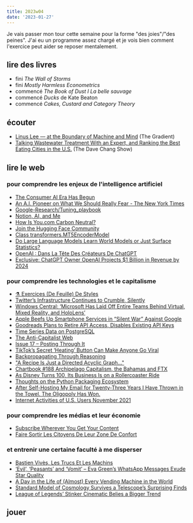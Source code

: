```yaml
---
title: 2023w04
date: '2023-01-27'
---
```


Je vais passer mon tour cette semaine pour la forme "des joies"/"des peines".
J'ai eu un programme assez chargé et je vois bien comment l'exercice peut aider se reposer mentalement.

## lire des livres

- fini *The Wall of Storms*
- fini *Mostly Harmless Econometrics*
- commencé *The Book of Dust I La belle sauvage*
- commencé *Ducks* de Kate Beaton
- commencé *Cakes, Custard and Category Theory*


## écouter

- [Linus Lee —  at the Boundary of Machine and Mind](https://share.snipd.com/episode/69edf9ec-ab49-45fe-8af1-444375802012) (The Gradient)
- [Talking Wastewater Treatment With an Expert, and Ranking the Best Eating Cities in the U.S.](https://share.snipd.com/episode/08269225-ef2b-46ce-a8b4-32fc20995de4) (The Dave Chang Show)


## lire le web

### pour comprendre les enjeux de l'intelligence artificiel

- [The Consumer AI Era Has Begun](https://www.platformer.news/p/the-consumer-ai-era-has-begun?publication_id=7976&post_id=98512125&isFreemail=false)
- [An A.I. Pioneer on What We Should Really Fear - The New York Times](https://www.nytimes.com/interactive/2022/12/26/magazine/yejin-choi-interview.html)
- [Google-Research/Tuning_playbook](https://github.com/google-research/tuning_playbook)
- [Notion, AI, and Me](https://thesephist.com/posts/notion/)
- [How Is You.com Carbon Neutral?](https://about.you.com/hc/faq/how-is-you-com-carbon-neutral/)
- [Join the Hugging Face Community](https://huggingface.co/docs/transformers/model_doc/t5)
- [Class transformers.MT5EncoderModel](https://huggingface.co/docs/transformers/model_doc/mt5)
- [Do Large Language Models Learn World Models or Just Surface Statistics?](https://thegradient.pub/othello/?utm_source=substack&utm_medium=email)
- [OpenAI : Dans La Tête Des Créateurs De ChatGPT](https://www.lemonde.fr/economie/article/2023/01/21/openai-dans-la-tete-des-createurs-de-chatgpt_6158745_3234.html)
- [Exclusive: ChatGPT Owner OpenAI Projects $1 Billion in Revenue by 2024](https://www.reuters.com/business/chatgpt-owner-openai-projects-1-billion-revenue-by-2024-sources-2022-12-15/)

### pour comprendre les technologies et le capitalisme

- [⚗️ Exercices (De Feuille) De Styles](https://blog.professeurjoachim.com/billet/2023-01-05-exercices-de-feuille-de-styles)
- [Twitter’s Infrastructure Continues to Crumble, Silently](https://daringfireball.net/linked/2023/01/23/twitter-frum-crumbling)
- [Windows Central: ‘Microsoft Has Laid Off Entire Teams Behind Virtual, Mixed Reality, and HoloLens’](https://www.windowscentral.com/microsoft/microsoft-has-laid-off-entire-teams-behind-virtual-mixed-reality-and-hololens)
- [Apple Beefs Up Smartphone Services in “Silent War” Against Google](https://arstechnica.com/gadgets/2023/01/apple-beefs-up-smartphone-services-in-silent-war-against-google/)
- [Goodreads Plans to Retire API Access, Disables Existing API Keys](https://joealcorn.com/blog/2020/goodreads-retiring-API)
- [Time Series Data on PostgreSQL](https://stackoverflow.com/questions/68440130/time-series-data-on-postgresql)
- [The Anti-Capitalist Web](https://blog.jim-nielsen.com/2023/the-anti-capitalist-web/)
- [Issue 17 – Posting Through It](https://newsletter.mollywhite.net/p/issue-17-posting-through-it?utm_source=substack&utm_medium=email)
- [TikTok’s Secret ‘Heating’ Button Can Make Anyone Go Viral](https://www.forbes.com/sites/emilybaker-white/2023/01/20/tiktoks-secret-heating-button-can-make-anyone-go-viral/)
- [Backpropagating Through Reasoning](https://thesephist.com/posts/backprop-through-reasoning/)
- ["A Recipe Is Just a Directed Acyclic Graph…"](https://bofh.org.uk/2019/03/04/recursive-sql-recipes/)
- [Chartbook #188 Archipelago Capitalism, the Bahamas and FTX](https://adamtooze.substack.com/p/chartbook-188-archipelago-capitalism)
- [As Disney Turns 100, Its Business Is on a Rollercoaster Ride](https://www.economist.com/briefing/2023/01/19/as-disney-turns-100-its-business-is-on-a-rollercoaster-ride)
- [Thoughts on the Python Packaging Ecosystem](https://pradyunsg.me/blog/2023/01/21/thoughts-on-python-packaging/)
- [After Self-Hosting My Email for Twenty-Three Years I Have Thrown in the Towel. The Oligopoly Has Won.](https://cfenollosa.com/blog/after-self-hosting-my-email-for-twenty-three-years-i-have-thrown-in-the-towel-the-oligopoly-has-won.html)
- [Internet Activities of U.S. Users November 2021](https://www.statista.com/statistics/183910/internet-activities-of-us-users/)


### pour comprendre les médias et leur économie

- [Subscribe Wherever You Get Your Content](https://blog.jim-nielsen.com/2023/subscribe-wherever-you-get-your-content/)
- [Faire Sortir Les Citoyens De Leur Zone De Confort](https://hypernews.co/sortir-citoyens-de-leur-zone-de-confort-polarisation-medias-information/)


### et entrenir une certaine faculté à me disperser

- [Bastien Vivès, Les Trucs Et Les Machins](https://www.arretsurimages.net/chroniques/initiales-ds/bastien-vives-les-trucs-et-les-machins)
- [‘Evil’, ‘Peasants’ and ‘Vomit’ – Eva Green’s WhatsApp Messages Exude Star Quality](https://www.theguardian.com/film/2023/jan/24/evil-peasants-and-vomit-eva-greens-whatsapp-messages-exude-star-quality)
- [A Day in the Life of (Almost) Every Vending Machine in the World](https://www.theguardian.com/business/2022/apr/14/a-day-in-the-life-of-almost-every-vending-machine-in-the-world)
- [Standard Model of Cosmology Survives a Telescope’s Surprising Finds](https://www.quantamagazine.org/standard-model-of-cosmology-survives-jwsts-surprising-finds-20230120/)
- [League of Legends’ Stinker Cinematic Belies a Bigger Trend](https://www.polygon.com/23562774/league-of-legends-brink-of-infinity-cinematic-controversy-explained)

## jouer
